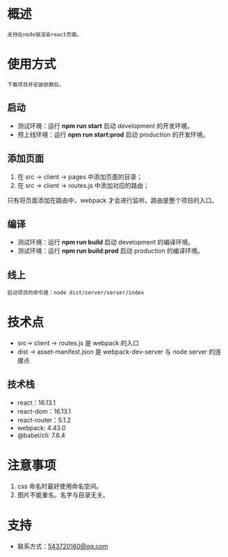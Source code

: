 # 概述

    支持在node端渲染react页面。

# 使用方式

    下载项目并安装依赖后。

## 启动

- 测试环境：运行 **npm run start** 启动 development 的开发环境。
- 预上线环境：运行 **npm run start:prod** 启动 production 的开发环境。

## 添加页面

1. 在 src -> client -> pages 中添加页面的目录；
2. 在 src -> client -> routes.js 中添加对应的路由；

只有将页面添加在路由中，webpack 才会进行监听。路由是整个项目的入口。

## 编译

- 测试环境：运行 **npm run build** 启动 development 的编译环境。
- 测试环境：运行 **npm run build:prod** 启动 production 的编译环境。

## 线上

    启动项目的命令是：node dist/server/server/index

# 技术点

- src-> client -> routes.js 是 webpack 的入口
- dist -> asset-manifest.json 是 webpack-dev-server 与 node server 的连接点

## 技术栈

- react：16.13.1
- react-dom：16.13.1
- react-router：5.1.2
- webpack: 4.43.0
- @babel/cli: 7.8.4

# 注意事项

1. css 命名时最好使用命名空间。
2. 图片不能重名。名字与目录无关。

# 支持

- 联系方式：543720160@qq.com
